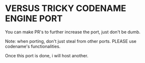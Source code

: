 # VERSUS TRICKY CODENAME ENGINE PORT

You can make PR's to further increase the port, just don't be dumb.

Note: when porting, don't just steal from other ports. PLEASE use codename's functionalities.

Once this port is done, i will host another.
